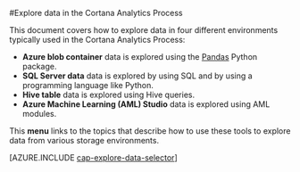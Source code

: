 <properties 
	pageTitle="Explore data in the Cortana Analytics Process | Microsoft Azure" 
	description="How to explore data in various storage enviromnents." 
	services="machine-learning,storage" 
	documentationCenter="" 
	authors="bradsev" 
	manager="paulettm" 
	editor="cgronlun" />

<tags 
	ms.service="machine-learning" 
	ms.workload="data-services" 
	ms.tgt_pltfrm="na" 
	ms.devlang="na" 
	ms.topic="article" 
	ms.date="02/08/2016" 
	ms.author="bradsev" /> 

#Explore data in the Cortana Analytics Process

This document covers how to explore data in four different environments typically used in the Cortana Analytics Process:

- **Azure blob container** data is explored using the [Pandas](http://pandas.pydata.org/) Python package.
- **SQL Server data** data is explored by using SQL and by using a programming language like Python.
- **Hive table** data is explored using Hive queries.
- **Azure Machine Learning (AML) Studio** data is explored using AML modules.

This **menu** links to the topics that describe how to use these tools to explore data from various storage environments. 

[AZURE.INCLUDE [cap-explore-data-selector](../../includes/cap-explore-data-selector.md)]


